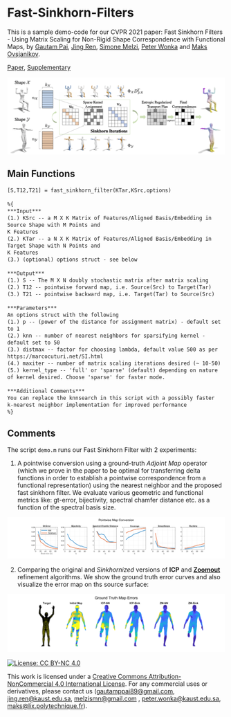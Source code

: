 # Fast-Sinkhorn-Filters

This is a sample demo-code for our CVPR 2021 paper: Fast Sinkhorn Filters - Using Matrix Scaling for Non-Rigid Shape Correspondence with Functional Maps, by [Gautam Pai](https://sites.google.com/view/paigautam/home), [Jing Ren](https://ren-jing.com/), [Simone Melzi](https://sites.google.com/site/melzismn/), [Peter Wonka](http://peterwonka.net/) and [Maks Ovsjanikov](http://www.lix.polytechnique.fr/~maks/). 

[Paper](https://hal.archives-ouvertes.fr/hal-03184936/document), [Supplementary](https://hal.archives-ouvertes.fr/hal-03184936/file/10374-supp.pdf)

![Alt text](Figures/Teaser_Sinkhorn.png?raw=true)
## Main Functions

```
[S,T12,T21] = fast_sinkhorn_filter(KTar,KSrc,options)

%{
***Input***
(1.) KSrc -- a M X K Matrix of Features/Aligned Basis/Embedding in Source Shape with M Points and
K Features
(2.) KTar -- a N X K Matrix of Features/Aligned Basis/Embedding in Target Shape with N Points and
K Features
(3.) (optional) options struct - see below

***Output*** 
(1.) S -- The M X N doubly stochastic matrix after matrix scaling 
(2.) T12 -- pointwise forward map, i.e. Source(Src) to Target(Tar) 
(3.) T21 -- pointwise backward map, i.e. Target(Tar) to Source(Src)

***Parameters***
An options struct with the following
(1.) p -- (power of the distance for assignment matrix) - default set to 1
(2.) knn -- number of nearest neighbors for sparsifying kernel - default set to 50
(3.) distmax -- factor for choosing lambda, default value 500 as per https://marcocuturi.net/SI.html
(4.) maxiter -- number of matrix scaling iterations desired (~ 10-50)
(5.) kernel_type -- 'full' or 'sparse' (default) depending on nature of kernel desired. Choose 'sparse' for faster mode. 

***Additional Comments*** 
You can replace the knnsearch in this script with a possibly faster
k-nearest neighbor implementation for improved performance
%}
```

## Comments

The script ```demo.m``` runs our Fast Sinkhorn Filter with 2 experiments:
  
 1. A pointwise conversion using a ground-truth *Adjoint Map* operator (which we prove in the paper to be optimal for transferring delta functions in order to establish a pointwise correspondence from a functional representation) using the nearest neighbor and the proposed fast sinkhorn filter. We evaluate various geometric and functional metrics like: gt-error, bijectivity, spectral chamfer distance etc. as a function of the spectral basis size.
<img src="Figures/metric.png" width="900">
  
 2. Comparing the original and *Sinkhornized* versions of **ICP** and [**Zoomout**](https://github.com/llorz/SGA19_zoomOut) refinement algorithms. We show the ground truth error curves and also visualize the error map on ths source surface:
   <img src="Figures/map_err.png" width="900">
 

[![License: CC BY-NC 4.0](https://img.shields.io/badge/License-CC%20BY--NC%204.0-lightgrey.svg)](https://creativecommons.org/licenses/by-nc/4.0/)

This work is licensed under a [Creative Commons Attribution-NonCommercial 4.0 International License](http://creativecommons.org/licenses/by-nc/4.0/). For any commercial uses or derivatives, please contact us (gautamppai89@gmail.com, jing.ren@kaust.edu.sa, melzismn@gmail.com , peter.wonka@kaust.edu.sa, maks@lix.polytechnique.fr).


